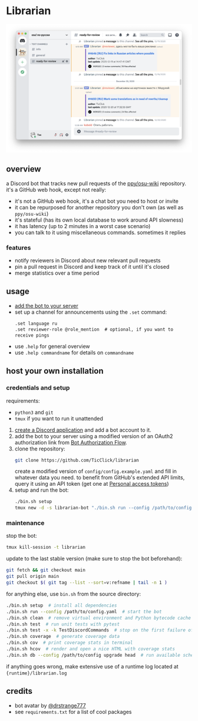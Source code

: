 # Librarian

![test](media/repo/screenshot.png)

## overview

a Discord bot that tracks new pull requests of the [ppy/osu-wiki](https://github.com/ppy/osu-wiki) repository. it's a GitHub web hook, except not really:

- it's not a GitHub web hook, it's a chat bot you need to host or invite
- it can be repurposed for another repository you don't own (as well as `ppy/osu-wiki`)
- it's stateful (has its own local database to work around API slowness)
- it has latency (up to 2 minutes in a worst case scenario)
- you can talk to it using miscellaneous commands. sometimes it replies

### features

- notify reviewers in Discord about new relevant pull requests
- pin a pull request in Discord and keep track of it until it's closed
- merge statistics over a time period

## usage

- [add the bot to your server](https://discord.com/api/oauth2/authorize?client_id=742750842737655830&permissions=11264&scope=bot)
- set up a channel for announcements using the `.set` command:
    ```
    .set language ru
    .set reviewer-role @role_mention  # optional, if you want to receive pings
    ```
- use `.help` for general overview
- use `.help commandname` for details on `commandname`

## host your own installation

### credentials and setup

requirements:
- `python3` and `git`
- `tmux` if you want to run it unattended

1. [create a Discord application](https://discord.com/developers/applications) and add a bot account to it.
2. add the bot to your server using a modified version of an OAuth2 authorization link from [Bot Authorization Flow](https://discord.com/developers/docs/topics/oauth2#bot-authorization-flow).
3. clone the repository:
    ```bash
    git clone https://github.com/TicClick/librarian
    ```
    create a modified version of `config/config.example.yaml` and fill in whatever data you need. to benefit from GitHub's extended API limits, query it using an API token (get one at [Personal access tokens](https://github.com/settings/tokens))
4. setup and run the bot:
    ```bash
    ./bin.sh setup
    tmux new -d -s librarian-bot "./bin.sh run --config /path/to/config"
    ```

### maintenance

stop the bot:

```bash
tmux kill-session -t librarian
```

update to the last stable version (make sure to stop the bot beforehand):

```bash
git fetch && git checkout main
git pull origin main
git checkout $( git tag --list --sort=v:refname | tail -n 1 )
```

for anything else, use `bin.sh` from the source directory:

```bash
./bin.sh setup  # install all dependencies
./bin.sh run --config /path/to/config.yaml  # start the bot
./bin.sh clean  # remove virtual environment and Python bytecode cache
./bin.sh test  # run unit tests with pytest
./bin.sh test -x -k TestDiscordCommands  # stop on the first failure of a test suite
./bin.sh coverage  # generate coverage data
./bin.sh cov  # print coverage stats in terminal
./bin.sh hcov  # render and open a nice HTML with coverage stats
./bin.sh db --config /path/to/config upgrade head  # run available schema migrations
```

if anything goes wrong, make extensive use of a runtime log located at `{runtime}/librarian.log`

## credits

- bot avatar by [@drstrange777](https://twitter.com/drstrange777)
- see `requirements.txt` for a list of cool packages
